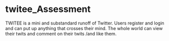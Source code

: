 # twitee_Assessment
TWITEE is a mini and substandard runoff of Twitter. Users register and login and can put up anything that crosses their mind. The whole world can view their twits and comment on their twits /and like them.
